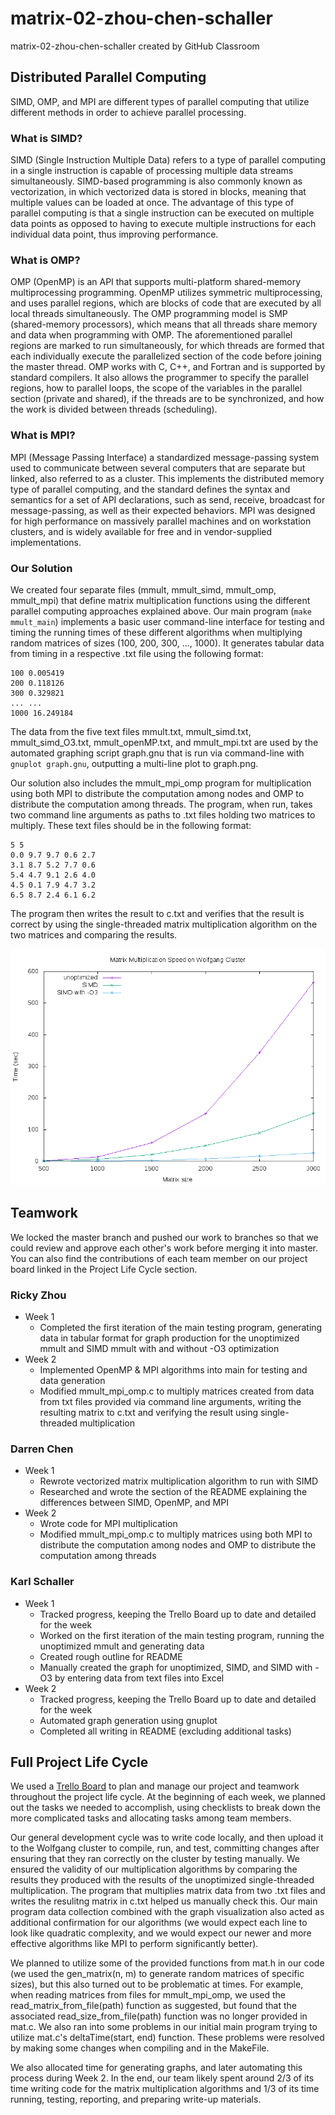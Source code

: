 # matrix-02-zhou-chen-schaller
matrix-02-zhou-chen-schaller created by GitHub Classroom

## Distributed Parallel Computing
SIMD, OMP, and MPI are different types of parallel computing that utilize different methods in order to achieve parallel processing.

### What is SIMD?
SIMD (Single Instruction Multiple Data) refers to a type of parallel computing in a single instruction is capable of processing multiple data streams simultaneously. SIMD-based programming is also commonly known as vectorization, in which vectorized data is stored in blocks, meaning that multiple values can be loaded at once. The advantage of this type of parallel computing is that a single instruction can be executed on multiple data points as opposed to having to execute multiple instructions for each individual data point, thus improving performance.

### What is OMP?
OMP (OpenMP) is an API that supports multi-platform shared-memory multiprocessing programming. OpenMP utilizes symmetric multiprocessing, and uses parallel regions, which are blocks of code that are executed by all local threads simultaneously. The OMP programming model is SMP (shared-memory processors), which means that all threads share memory and data when programming with OMP. The aforementioned parallel regions are marked to run simultaneously, for which threads are formed that each individually execute the parallelized section of the code before joining the master thread. OMP works with C, C++, and Fortran and is supported by standard compilers. It also allows the programmer to specify the parallel regions, how to parallel loops, the scope of the variables in the parallel section (private and shared), if the threads are to be synchronized, and how the work is divided between threads (scheduling).

### What is MPI?
MPI (Message Passing Interface) a standardized message-passing system used to communicate between several computers that are separate but linked, also referred to as a cluster. This implements the distributed memory type of parallel computing, and the standard defines the syntax and semantics for a set of API declarations, such as send, receive, broadcast for message-passing, as well as their expected behaviors. MPI was designed for high performance on massively parallel machines and on workstation clusters, and is widely available for free and in vendor-supplied implementations.

### Our Solution
We created four separate files (mmult, mmult_simd, mmult_omp, mmult_mpi) that define matrix multiplication functions using the different parallel computing approaches explained above. Our main program (`make mmult_main`) implements a basic user command-line interface for testing and timing the running times of these different algorithms when multiplying random matrices of sizes (100, 200, 300, ..., 1000). It generates tabular data from timing in a respective .txt file using the following format:
```
100 0.005419
200 0.118126
300 0.329821
... ...
1000 16.249184
```
The data from the five text files mmult.txt, mmult_simd.txt, mmult_simd_O3.txt, mmult_openMP.txt, and mmult_mpi.txt are used by the automated graphing script graph.gnu that is run via command-line with `gnuplot graph.gnu`, outputting a multi-line plot to graph.png.

Our solution also includes the mmult_mpi_omp program for multiplication using both MPI to distribute the computation among nodes and OMP to distribute the computation among threads. The program, when run, takes two command line arguments as paths to .txt files holding two matrices to multiply. These text files should be in the following format:
```
5 5
0.0 9.7 9.7 0.6 2.7
3.1 8.7 5.2 7.7 0.6
5.4 4.7 9.1 2.6 4.0
4.5 0.1 7.9 4.7 3.2
6.5 8.7 2.4 6.1 6.2
```
The program then writes the result to c.txt and verifies that the result is correct by using the single-threaded matrix multiplication algorithm on the two matrices and comparing the results.

![Graph](graph.png)

## Teamwork
We locked the master branch and pushed our work to branches so that we could review and approve each other's work before merging it into master. You can also find the contributions of each team member on our project board linked in the Project Life Cycle section.

### Ricky Zhou
* Week 1
  * Completed the first iteration of the main testing program, generating data in tabular format for graph production for the unoptimized mmult and SIMD mmult with and without -O3 optimization
* Week 2
  * Implemented OpenMP & MPI algorithms into main for testing and data generation
  * Modified mmult_mpi_omp.c to multiply matrices created from data from txt files provided via command line arguments, writing the resulting matrix to c.txt and verifying the result using single-threaded multiplication
  

### Darren Chen
* Week 1
  * Rewrote vectorized matrix multiplication algorithm to run with SIMD
  * Researched and wrote the section of the README explaining the differences between SIMD, OpenMP, and MPI
* Week 2
  * Wrote code for MPI multiplication
  * Modified mmult_mpi_omp.c to multiply matrices using both MPI to distribute the computation among nodes and OMP to distribute the computation among threads

### Karl Schaller
* Week 1
  * Tracked progress, keeping the Trello Board up to date and detailed for the week
  * Worked on the first iteration of the main testing program, running the unoptimized mmult and generating data
  * Created rough outline for README
  * Manually created the graph for unoptimized, SIMD, and SIMD with -O3 by entering data from text files into Excel
* Week 2
  * Tracked progress, keeping the Trello Board up to date and detailed for the week
  * Automated graph generation using gnuplot
  * Completed all writing in README (excluding additional tasks)

## Full Project Life Cycle
We used a [Trello Board](https://trello.com/b/20iU4Cqc/02-zhou-chen-schaller) to plan and manage our project and teamwork throughout the project life cycle. At the beginning of each week, we planned out the tasks we needed to accomplish, using checklists to break down the more complicated tasks and allocating tasks among team members.

Our general development cycle was to write code locally, and then upload it to the Wolfgang cluster to compile, run, and test, committing changes after ensuring that they ran correctly on the cluster by testing manually. We ensured the validity of our multiplication algorithms by comparing the results they produced with the results of the unoptimized single-threaded multiplication. The program that multiplies matrix data from two .txt files and writes the resulitng matrix in c.txt helped us manually check this. Our main program data collection combined with the graph visualization also acted as additional confirmation for our algorithms (we would expect each line to look like quadratic complexity, and we would expect our newer and more effective algorithms like MPI to perform significantly better).

We planned to utilize some of the provided functions from mat.h in our code (we used the gen_matrix(n, m) to generate random matrices of specific sizes), but this also turned out to be problematic at times. For example, when reading matrices from files for mmult_mpi_omp, we used the read_matrix_from_file(path) function as suggested, but found that the associated read_size_from_file(path) function was no longer provided in mat.c. We also ran into some problems in our initial main program trying to utilize mat.c's deltaTime(start, end) function. These problems were resolved by making some changes when compiling and in the MakeFile.

We also allocated time for generating graphs, and later automating this process during Week 2. In the end, our team likely spent around 2/3 of its time writing code for the matrix multiplication algorithms and 1/3 of its time running, testing, reporting, and preparing write-up materials.
